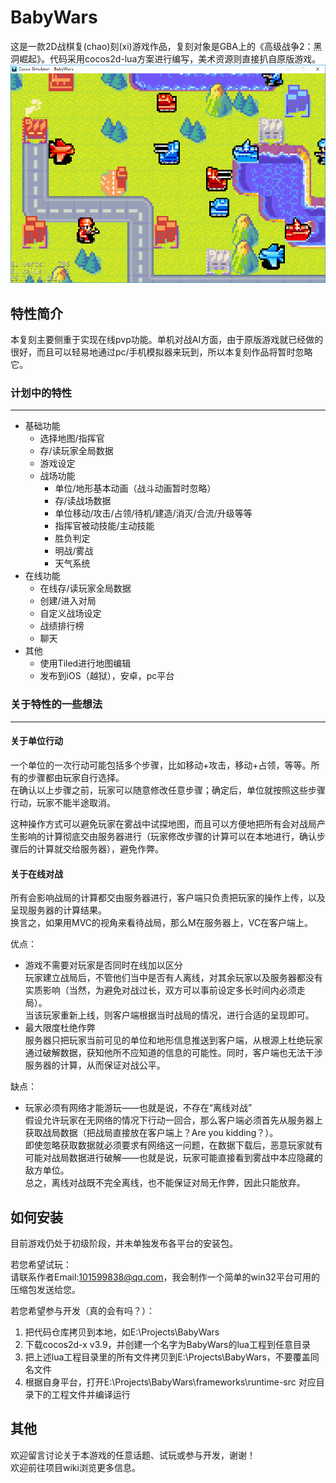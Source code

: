 # BabyWars
这是一款2D战棋复(chao)刻(xi)游戏作品，复刻对象是GBA上的《高级战争2：黑洞崛起》。代码采用cocos2d-lua方案进行编写，美术资源则直接扒自原版游戏。
![Screenshot](https://github.com/Babygogogo/BabyWars/raw/master/external/Screenshots/screenshot.PNG)

## 特性简介
本复刻主要侧重于实现在线pvp功能。单机对战AI方面，由于原版游戏就已经做的很好，而且可以轻易地通过pc/手机模拟器来玩到，所以本复刻作品将暂时忽略它。

### 计划中的特性
---
- 基础功能
  - 选择地图/指挥官
  - 存/读玩家全局数据
  - 游戏设定
  - 战场功能
    - 单位/地形基本动画（战斗动画暂时忽略）
    - 存/读战场数据
    - 单位移动/攻击/占领/待机/建造/消灭/合流/升级等等
    - 指挥官被动技能/主动技能
    - 胜负判定
    - 明战/雾战
    - 天气系统
- 在线功能
  - 在线存/读玩家全局数据
  - 创建/进入对局
  - 自定义战场设定
  - 战绩排行榜
  - 聊天
- 其他
  - 使用Tiled进行地图编辑
  - 发布到iOS（越狱），安卓，pc平台
  
### 关于特性的一些想法
---
#### 关于单位行动
  一个单位的一次行动可能包括多个步骤，比如移动+攻击，移动+占领，等等。所有的步骤都由玩家自行选择。  
  在确认以上步骤之前，玩家可以随意修改任意步骤；确定后，单位就按照这些步骤行动，玩家不能半途取消。
  
  这种操作方式可以避免玩家在雾战中试探地图，而且可以方便地把所有会对战局产生影响的计算彻底交由服务器进行（玩家修改步骤的计算可以在本地进行，确认步骤后的计算就交给服务器），避免作弊。
  
#### 关于在线对战
  所有会影响战局的计算都交由服务器进行，客户端只负责把玩家的操作上传，以及呈现服务器的计算结果。  
  换言之，如果用MVC的视角来看待战局，那么M在服务器上，VC在客户端上。
  
  优点：
- 游戏不需要对玩家是否同时在线加以区分  
  玩家建立战局后，不管他们当中是否有人离线，对其余玩家以及服务器都没有实质影响（当然，为避免对战过长，双方可以事前设定多长时间内必须走局）。  
  当该玩家重新上线，则客户端根据当时战局的情况，进行合适的呈现即可。
- 最大限度杜绝作弊  
  服务器只把玩家当前可见的单位和地形信息推送到客户端，从根源上杜绝玩家通过破解数据，获知他所不应知道的信息的可能性。同时，客户端也无法干涉服务器的计算，从而保证对战公平。

缺点：
- 玩家必须有网络才能游玩——也就是说，不存在“离线对战”  
  假设允许玩家在无网络的情况下行动一回合，那么客户端必须首先从服务器上获取战局数据（把战局直接放在客户端上？Are you kidding？）。  
  即使忽略获取数据就必须要求有网络这一问题，在数据下载后，恶意玩家就有可能对战局数据进行破解——也就是说，玩家可能直接看到雾战中本应隐藏的敌方单位。  
  总之，离线对战既不完全离线，也不能保证对局无作弊，因此只能放弃。

## 如何安装
目前游戏仍处于初级阶段，并未单独发布各平台的安装包。  

若您希望试玩：  
请联系作者Email:101599838@qq.com，我会制作一个简单的win32平台可用的压缩包发送给您。

若您希望参与开发（真的会有吗？）：  
1. 把代码仓库拷贝到本地，如E:\Projects\BabyWars  
2. 下载cocos2d-x v3.9，并创建一个名字为BabyWars的lua工程到任意目录  
3. 把上述lua工程目录里的所有文件拷贝到E:\Projects\BabyWars，不要覆盖同名文件  
4. 根据自身平台，打开E:\Projects\BabyWars\frameworks\runtime-src 对应目录下的工程文件并编译运行  

## 其他
欢迎留言讨论关于本游戏的任意话题、试玩或参与开发，谢谢！  
欢迎前往项目wiki浏览更多信息。